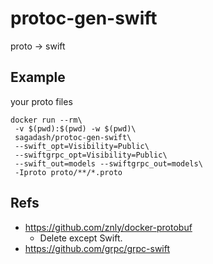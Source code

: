 # protoc-gen-swift

proto -> swift

## Example

your proto files

```
docker run --rm\
 -v $(pwd):$(pwd) -w $(pwd)\
 sagadash/protoc-gen-swift\
 --swift_opt=Visibility=Public\
 --swiftgrpc_opt=Visibility=Public\
 --swift_out=models --swiftgrpc_out=models\
 -Iproto proto/**/*.proto
```

## Refs

* https://github.com/znly/docker-protobuf
  * Delete except Swift.
* https://github.com/grpc/grpc-swift
